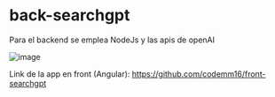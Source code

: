 # back-searchgpt

Para el backend se emplea NodeJs y  las apis de openAI

![image](https://user-images.githubusercontent.com/122845625/212797705-571f147e-47ab-44bc-85c3-5a972dcbf6e2.png)


Link de la app en front (Angular): https://github.com/codemm16/front-searchgpt
